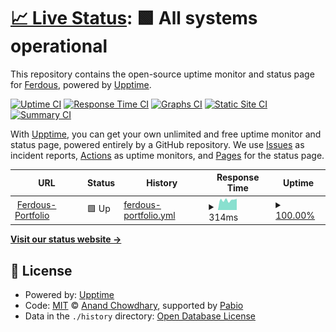 # [📈 Live Status](https://ferdous-mahmud.github.io/portfolio-uptime): <!--live status--> **🟩 All systems operational**

This repository contains the open-source uptime monitor and status page for [Ferdous](ferdousmahmud.co), powered by [Upptime](https://github.com/upptime/upptime).

[![Uptime CI](https://github.com/ferdous-mahmud/portfolio-uptime/workflows/Uptime%20CI/badge.svg)](https://github.com/ferdous-mahmud/portfolio-uptime/actions?query=workflow%3A%22Uptime+CI%22)
[![Response Time CI](https://github.com/ferdous-mahmud/portfolio-uptime/workflows/Response%20Time%20CI/badge.svg)](https://github.com/ferdous-mahmud/portfolio-uptime/actions?query=workflow%3A%22Response+Time+CI%22)
[![Graphs CI](https://github.com/ferdous-mahmud/portfolio-uptime/workflows/Graphs%20CI/badge.svg)](https://github.com/ferdous-mahmud/portfolio-uptime/actions?query=workflow%3A%22Graphs+CI%22)
[![Static Site CI](https://github.com/ferdous-mahmud/portfolio-uptime/workflows/Static%20Site%20CI/badge.svg)](https://github.com/ferdous-mahmud/portfolio-uptime/actions?query=workflow%3A%22Static+Site+CI%22)
[![Summary CI](https://github.com/ferdous-mahmud/portfolio-uptime/workflows/Summary%20CI/badge.svg)](https://github.com/ferdous-mahmud/portfolio-uptime/actions?query=workflow%3A%22Summary+CI%22)

With [Upptime](https://upptime.js.org), you can get your own unlimited and free uptime monitor and status page, powered entirely by a GitHub repository. We use [Issues](https://github.com/ferdous-mahmud/portfolio-uptime/issues) as incident reports, [Actions](https://github.com/ferdous-mahmud/portfolio-uptime/actions) as uptime monitors, and [Pages](https://ferdous-mahmud.github.io/portfolio-uptime) for the status page.

<!--start: status pages-->
<!-- This summary is generated by Upptime (https://github.com/upptime/upptime) -->
<!-- Do not edit this manually, your changes will be overwritten -->
<!-- prettier-ignore -->
| URL | Status | History | Response Time | Uptime |
| --- | ------ | ------- | ------------- | ------ |
| <img alt="" src="https://icons.duckduckgo.com/ip3/ferdousmahmud.co.ico" height="13"> [Ferdous-Portfolio](https://ferdousmahmud.co) | 🟩 Up | [ferdous-portfolio.yml](https://github.com/ferdous-mahmud/portfolio-uptime/commits/HEAD/history/ferdous-portfolio.yml) | <details><summary><img alt="Response time graph" src="./graphs/ferdous-portfolio/response-time-week.png" height="20"> 314ms</summary><br><a href="https://ferdous-mahmud.github.io/portfolio-uptime/history/ferdous-portfolio"><img alt="Response time 369" src="https://img.shields.io/endpoint?url=https%3A%2F%2Fraw.githubusercontent.com%2Fferdous-mahmud%2Fportfolio-uptime%2FHEAD%2Fapi%2Fferdous-portfolio%2Fresponse-time.json"></a><br><a href="https://ferdous-mahmud.github.io/portfolio-uptime/history/ferdous-portfolio"><img alt="24-hour response time 354" src="https://img.shields.io/endpoint?url=https%3A%2F%2Fraw.githubusercontent.com%2Fferdous-mahmud%2Fportfolio-uptime%2FHEAD%2Fapi%2Fferdous-portfolio%2Fresponse-time-day.json"></a><br><a href="https://ferdous-mahmud.github.io/portfolio-uptime/history/ferdous-portfolio"><img alt="7-day response time 314" src="https://img.shields.io/endpoint?url=https%3A%2F%2Fraw.githubusercontent.com%2Fferdous-mahmud%2Fportfolio-uptime%2FHEAD%2Fapi%2Fferdous-portfolio%2Fresponse-time-week.json"></a><br><a href="https://ferdous-mahmud.github.io/portfolio-uptime/history/ferdous-portfolio"><img alt="30-day response time 369" src="https://img.shields.io/endpoint?url=https%3A%2F%2Fraw.githubusercontent.com%2Fferdous-mahmud%2Fportfolio-uptime%2FHEAD%2Fapi%2Fferdous-portfolio%2Fresponse-time-month.json"></a><br><a href="https://ferdous-mahmud.github.io/portfolio-uptime/history/ferdous-portfolio"><img alt="1-year response time 369" src="https://img.shields.io/endpoint?url=https%3A%2F%2Fraw.githubusercontent.com%2Fferdous-mahmud%2Fportfolio-uptime%2FHEAD%2Fapi%2Fferdous-portfolio%2Fresponse-time-year.json"></a></details> | <details><summary><a href="https://ferdous-mahmud.github.io/portfolio-uptime/history/ferdous-portfolio">100.00%</a></summary><a href="https://ferdous-mahmud.github.io/portfolio-uptime/history/ferdous-portfolio"><img alt="All-time uptime 100.00%" src="https://img.shields.io/endpoint?url=https%3A%2F%2Fraw.githubusercontent.com%2Fferdous-mahmud%2Fportfolio-uptime%2FHEAD%2Fapi%2Fferdous-portfolio%2Fuptime.json"></a><br><a href="https://ferdous-mahmud.github.io/portfolio-uptime/history/ferdous-portfolio"><img alt="24-hour uptime 100.00%" src="https://img.shields.io/endpoint?url=https%3A%2F%2Fraw.githubusercontent.com%2Fferdous-mahmud%2Fportfolio-uptime%2FHEAD%2Fapi%2Fferdous-portfolio%2Fuptime-day.json"></a><br><a href="https://ferdous-mahmud.github.io/portfolio-uptime/history/ferdous-portfolio"><img alt="7-day uptime 100.00%" src="https://img.shields.io/endpoint?url=https%3A%2F%2Fraw.githubusercontent.com%2Fferdous-mahmud%2Fportfolio-uptime%2FHEAD%2Fapi%2Fferdous-portfolio%2Fuptime-week.json"></a><br><a href="https://ferdous-mahmud.github.io/portfolio-uptime/history/ferdous-portfolio"><img alt="30-day uptime 100.00%" src="https://img.shields.io/endpoint?url=https%3A%2F%2Fraw.githubusercontent.com%2Fferdous-mahmud%2Fportfolio-uptime%2FHEAD%2Fapi%2Fferdous-portfolio%2Fuptime-month.json"></a><br><a href="https://ferdous-mahmud.github.io/portfolio-uptime/history/ferdous-portfolio"><img alt="1-year uptime 100.00%" src="https://img.shields.io/endpoint?url=https%3A%2F%2Fraw.githubusercontent.com%2Fferdous-mahmud%2Fportfolio-uptime%2FHEAD%2Fapi%2Fferdous-portfolio%2Fuptime-year.json"></a></details>

<!--end: status pages-->

[**Visit our status website →**](https://ferdous-mahmud.github.io/portfolio-uptime)

## 📄 License

- Powered by: [Upptime](https://github.com/upptime/upptime)
- Code: [MIT](./LICENSE) © [Anand Chowdhary](https://anandchowdhary.com), supported by [Pabio](https://pabio.com)
- Data in the `./history` directory: [Open Database License](https://opendatacommons.org/licenses/odbl/1-0/)
